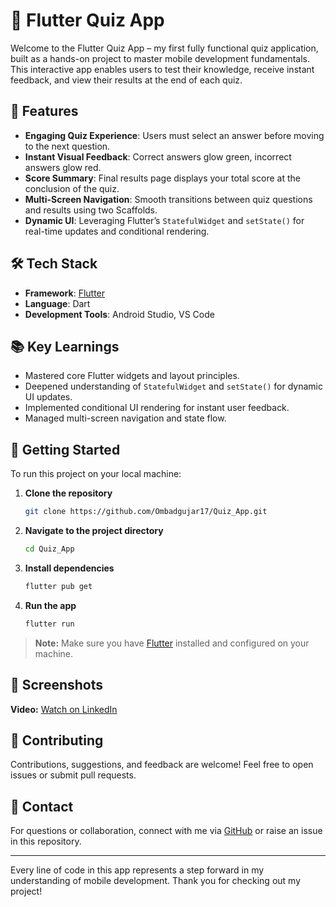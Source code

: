# 🚀 Flutter Quiz App

Welcome to the Flutter Quiz App – my first fully functional quiz application, built as a hands-on project to master mobile development fundamentals. This interactive app enables users to test their knowledge, receive instant feedback, and view their results at the end of each quiz.

## 🌟 Features

- **Engaging Quiz Experience**: Users must select an answer before moving to the next question.
- **Instant Visual Feedback**: Correct answers glow green, incorrect answers glow red.
- **Score Summary**: Final results page displays your total score at the conclusion of the quiz.
- **Multi-Screen Navigation**: Smooth transitions between quiz questions and results using two Scaffolds.
- **Dynamic UI**: Leveraging Flutter’s `StatefulWidget` and `setState()` for real-time updates and conditional rendering.

## 🛠️ Tech Stack

- **Framework**: [Flutter](https://flutter.dev/)
- **Language**: Dart
- **Development Tools**: Android Studio, VS Code

## 📚 Key Learnings

- Mastered core Flutter widgets and layout principles.
- Deepened understanding of `StatefulWidget` and `setState()` for dynamic UI updates.
- Implemented conditional UI rendering for instant user feedback.
- Managed multi-screen navigation and state flow.

## 🚀 Getting Started

To run this project on your local machine:

1. **Clone the repository**  
   ```bash
   git clone https://github.com/Ombadgujar17/Quiz_App.git
   ```

2. **Navigate to the project directory**  
   ```bash
   cd Quiz_App
   ```

3. **Install dependencies**  
   ```bash
   flutter pub get
   ```

4. **Run the app**  
   ```bash
   flutter run
   ```

> **Note:** Make sure you have [Flutter](https://docs.flutter.dev/get-started/install) installed and configured on your machine.

## 📱 Screenshots

**Video:**
[Watch on LinkedIn](https://www.linkedin.com/feed/update/urn:li:ugcPost:7356282808174022656)

## 🤝 Contributing

Contributions, suggestions, and feedback are welcome! Feel free to open issues or submit pull requests.

## 📩 Contact

For questions or collaboration, connect with me via [GitHub](https://github.com/Ombadgujar17) or raise an issue in this repository.

---

Every line of code in this app represents a step forward in my understanding of mobile development. Thank you for checking out my project!
